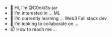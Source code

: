 - 👋 Hi, I’m @C0oki3s-jar
- 👀 I’m interested in ... ML
- 🌱 I’m currently learning ... Web3 Full stack dev   
- 💞️ I’m looking to collaborate on ...
- 📫 How to reach me ...

<!---
C0oki3s-jar/C0oki3s-jar is a ✨ special ✨ repository because its `README.md` (this file) appears on your GitHub profile.
You can click the Preview link to take a look at your changes.
--->
